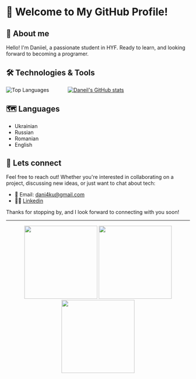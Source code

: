 # 👋 Welcome to My GitHub Profile!

## 👨 About me 

Hello! I'm Daniiel, a passionate student in HYF. Ready to learn, and looking forward to becoming a programer.

## 🛠️ Technologies & Tools

![Top Languages](https://github-readme-stats.vercel.app/api/top-langs/?username=danmkt00&layout=compact&hide=html,css&langs_count=10&theme=transparent) &nbsp;&nbsp;&nbsp;&nbsp;&nbsp;&nbsp;&nbsp;&nbsp;&nbsp;&nbsp;&nbsp;
[![Daneil's GitHub stats](https://github-readme-stats.vercel.app/api?username=danmkt00&theme=transparent)](https://github.com/anuraghazra/github-readme-stats)

## 🗺️ Languages

- Ukrainian
- Russian
- Romanian
- English

<!-- ### Web Development -->

## 🤝 Lets connect

Feel free to reach out! Whether you're interested in collaborating on a project, discussing new ideas, or just want to chat about tech:

- 📧 Email: dani4ku@gmail.com
- 🧑‍⚕️ [Linkedin](https://www.linkedin.com/in/winterfell-undefined-3a339b26b/)

Thanks for stopping by, and I look forward to connecting with you soon!

---

<div align="center">
  <img src="./gif/fireplace.gif" width="200" />
   <img src="./gif/fireplace.gif" width="200" />
    <img src="./gif/fireplace.gif" width="200" />
</div>




